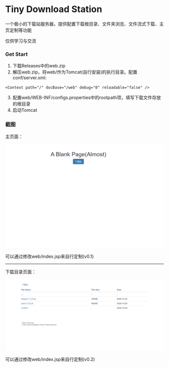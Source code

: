 # Tiny Download Station
一个极小的下载站服务器，提供配置下载根目录、文件夹浏览、文件流式下载、主页定制等功能

仅供学习与交流

### Get Start
1. 下载Releases中的web.zip
2. 解压web.zip，将web/作为Tomcat(自行安装)的执行目录。配置conf/server.xml:
````
<Context path="/" docBase="/web" debug="0" reloadable="false" />
````
3. 配置web/WEB-INF/configs.properties中的rootpath项，填写下载文件存放的根目录
4. 启动Tomcat

### 截图
主页面：

![Image text](https://github.com/RicheyJang/TinyDownloadStation/blob/master/picture/index.png)

可以通过修改web/index.jsp来自行定制(v0.1)

---
下载目录页面：

![Image text](https://github.com/RicheyJang/TinyDownloadStation/blob/master/picture/inner.png)

可以通过修改web/index.jsp来自行定制(v0.2)